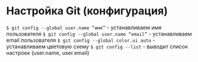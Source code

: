# Настройка Git (конфигурация)

`$ git config --global user.name “имя”` - устанавливаем имя пользователя
`$ git config --global user.name “email”` - устанавливаем email пользователя
`$ git config --global color.ui auto` - устанавливаем цветовую схему
`$ git config --list` - выводит список настроек (user.name, user.email)
